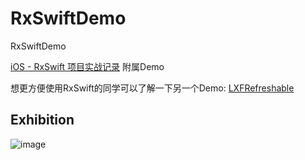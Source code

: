 # RxSwiftDemo
RxSwiftDemo

 [iOS - RxSwift 项目实战记录](http://www.jianshu.com/p/da01f09db57a) 附属Demo


想更方便使用RxSwift的同学可以了解一下另一个Demo:  [LXFRefreshable](https://github.com/LinXunFeng/LXFProtocolTool/tree/master/Example/LXFProtocolTool/Demo/LXFRefreshable)

## Exhibition



![image](https://github.com/LinXunFeng/RxSwiftDemo/raw/master/Screenshots/1.gif)
